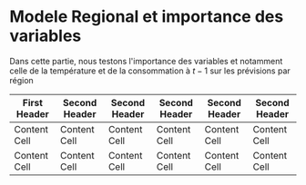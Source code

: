 # Modele Regional et importance des variables
Dans cette partie, nous testons l'importance des variables et notamment celle de la température et de la consommation à $t-1$ sur les prévisions par région



| First Header  | Second Header | Second Header | Second Header | Second Header | Second Header |
| ------------- | ------------- | ------------- | ------------- | ------------- | ------------- |
| Content Cell  | Content Cell  | Content Cell  | Content Cell  | Content Cell  | Content Cell  |
| Content Cell  | Content Cell  | Content Cell  | Content Cell  | Content Cell  | Content Cell  |
